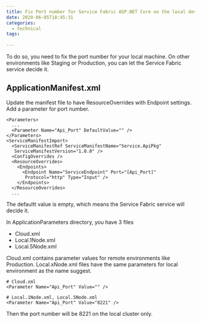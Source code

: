 ```yaml
---
title: Fix Port number for Service Fabric ASP.NET Core on the local development machine
date: 2020-06-05T18:45:31
categories:
  - technical
tags:
  
---
```



To do so, you need to fix the port number for your local machine. On other environments like Staging or Production, you can let the Service Fabric service decide it. 

## ApplicationManifest.xml

Update the manifest file to have ResourceOverrides with Endpoint settings. Add a parameter for port number.

```markup
<Parameters>
  ...
  <Parameter Name="Api_Port" DefaultValue="" />
</Parameters>
<ServiceManifestImport>
  <ServiceManifestRef ServiceManifestName="Service.ApiPkg" 
   ServiceManifestVersion="1.0.0" />
  <ConfigOverrides />
  <ResourceOverrides>
    <Endpoints>
      <Endpoint Name="ServiceEndpoint" Port="[Api_Port]" 
       Protocol="http" Type="Input" />
    </Endpoints>
  </ResourceOverrides>
  ...
```

The defaultt value is empty, which means the Service Fabric service will decide it.

In ApplicationParameters directory, you have 3 files

* Cloud.xml
* Local.1Node.xml
* Local.5Node.xml

Cloud.xml contains parameter values for remote environments like Production. Local.xNode.xml files have the same parameters for local environment as the name suggest. 

```markup
# Cloud.xml
<Parameter Name="Api_Port" Value="" />

# Local.1Node.xml, Local.5Node.xml
<Parameter Name="Api_Port" Value="8221" />
```

Then the port number will be 8221 on the local cluster only.

